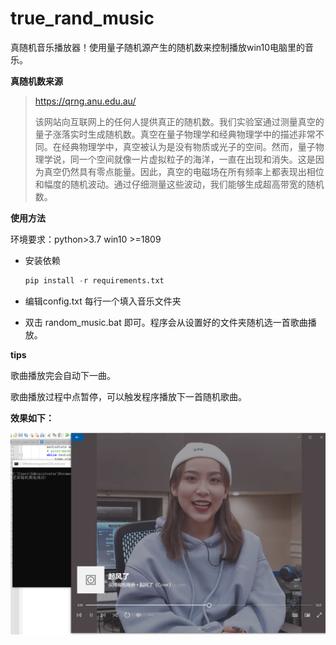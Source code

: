 # true_rand_music

真随机音乐播放器！使用量子随机源产生的随机数来控制播放win10电脑里的音乐。

**真随机数来源**

>https://qrng.anu.edu.au/
>
>该网站向互联网上的任何人提供真正的随机数。我们实验室通过测量真空的量子涨落实时生成随机数。真空在量子物理学和经典物理学中的描述非常不同。在经典物理学中，真空被认为是没有物质或光子的空间。然而，量子物理学说，同一个空间就像一片虚拟粒子的海洋，一直在出现和消失。这是因为真空仍然具有零点能量。因此，真空的电磁场在所有频率上都表现出相位和幅度的随机波动。通过仔细测量这些波动，我们能够生成超高带宽的随机数。

**使用方法**

环境要求：python>3.7 win10 >=1809

- 安装依赖

  ```python
  pip install -r requirements.txt
  ```

- 编辑config.txt 每行一个填入音乐文件夹

- 双击 random_music.bat 即可。程序会从设置好的文件夹随机选一首歌曲播放。

**tips**

歌曲播放完会自动下一曲。

歌曲播放过程中点暂停，可以触发程序播放下一首随机歌曲。

**效果如下：**

![image-20220125231953639](img/image-20220125231953639.png)

